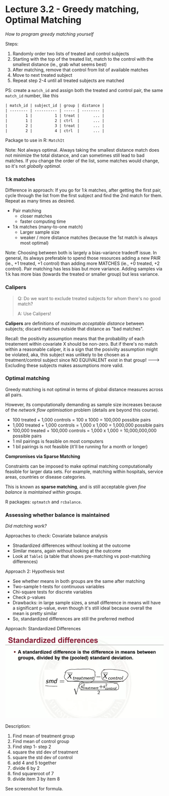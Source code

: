 # Lecture 3.2 - Greedy matching, Optimal Matching 

*How to program greedy matching yourself*

Steps:

1. Randomly order two lists of treated and control subjects 
2. Starting with the top of the treated list, match to the control with the smallest distance (ie., grab what seems best)
3. After matching, remove that control from list of available matches
4. Move to next treated subject
5. Repeat step 2-4 until all treated subjects are matched  

PS: create a `match_id` and assign both the treated and control pair, the same `match_id` number, like this 

```
| match_id | subject_id | group | distance | 
| -------- | ---------- | ----- | -------- | 
|        1 |          1 | treat |      ... | 
|        1 |          2 | ctrl  |      ... | 
|        2 |          3 | treat |      ... | 
|        2 |          4 | ctrl  |      ... | 
```

Package to use in R: `MatchIt` 

Note: Not always optimal. Always taking the smallest distance match does not minimize the total distance, and can sometimes still lead to bad matches.  If you change the order of the list, some matches would change, so it's not *globally optimal*.

### 1:k matches

Difference in approach: If you go for 1:k matches, after getting the first pair, cycle through the list from the first subject and find the 2nd match for them. Repeat as many times as desired. 

* Pair matching
	* closer matches
	* faster computing time 
* 1:k matches (many-to-one match)
	* Larger sample size 
	* weaker / more distance matches (because the 1st match is always most optimal) 

Note: Choosing between both is largely a bias-variance tradeoff issue. In general, its always preferable to spend those resources adding a new PAIR (ie., +1 treated, +1 control) than adding more MATCHES (ie., +0 treated, +2 control). Pair matching has less bias but more variance. Adding samples via 1:k has more bias (towards the treated or smaller group) but less variance. 

### Calipers 

> Q: Do we want to exclude treated subjects for whom there's no good match? 
> 
> A: Use Calipers!  

**Calipers** are definitions of *maximum acceptable distance* between subjects; discard matches outside that distance as "bad matches". 

Recall: the positivity assumption means that the probability of each treatement within covariate X should be non-zero. But if there's no match within a reasonable caliper, it is a sign that the posiviity assumption might be violated, aka, this subject was unlikely to be chosen as a treatment/control subject since NO EQUIVALENT exist in that group! ---> Excluding these subjects makes assumptions more valid. 

### Optimal matching 

Greedy matching is not optimal in terms of global distance measures across all pairs. 

However, its computationally demanding as sample size increases because of the *network flow optimisation* problem (details are beyond this course). 

* 100 treated + 1,000 controls = 100 x 1000 = 100,000 possible pairs
* 1,000 treated + 1,000 controls = 1,000 x 1,000 = 1,000,000 possible pairs 
* 100,000 treated + 100,000 controls = 1,000 x 1,000 = 10,000,000,000 possible pairs
* 1 mil pairings is feasible on most computers 
* 1 bil pairings is not feasible (it'll be running for a month or longer) 

**Compromises via Sparse Matching**

Constraints can be imposed to make optimal matching computationally feasible for larger data sets. For example, matching within hospitals, service areas, countries or disease categories. 

This is known as **sparse matching**, and is still acceptable given *fine balance is maintained within groups*. 

R packages: `optmatch` and `rcbalance`. 

### Assessing whether balance is maintained

*Did matching work?*

Approaches to check: Covariate balance analysis

* Stnadardized differences without looking at the outcome 
* Similar means, again without looking at the outcome 
* Look at `Table1` (a table that shows pre-matching vs post-matching differences) 

Approach 2: Hypothesis test 

* See whether means in both groups are the same after matching 
* Two-sample t-tests for continuous variables
* Chi-square tests for discrete variables 
* Check p-values
* Drawbacks: in large sample sizes, a small difference in means will have a significant p-value, even though it's still ideal because overall the mean is pretty similar
* So, standardized differences are still the preferred method

Approach: Standardized Differences 

![alt text](https://github.com/valerielim/upenn_med_psm/raw/main/images/image_7.png)

Description:

1. Find mean of treatment group
2. Find mean of control group
3. Find step 1- step 2 
4. square the std dev of treatment
5. square the std dev of control 
6. add 4 and 5 together 
7. divide 6 by 2 
8. find squareroot of 7
9. divide item 3 by item 8 

See screenshot for formula. 










